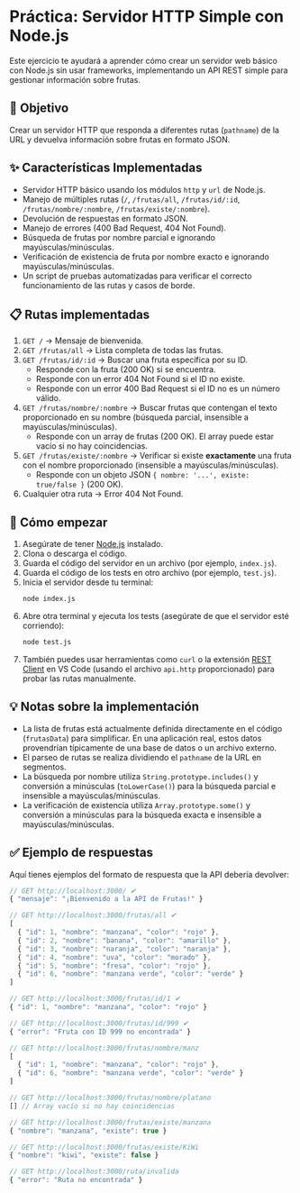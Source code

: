 # Práctica: Servidor HTTP Simple con Node.js

Este ejercicio te ayudará a aprender cómo crear un servidor web básico con Node.js sin usar frameworks, implementando un API REST simple para gestionar información sobre frutas.

## 🎯 Objetivo

Crear un servidor HTTP que responda a diferentes rutas (`pathname`) de la URL y devuelva información sobre frutas en formato JSON.

## ✨ Características Implementadas

- Servidor HTTP básico usando los módulos `http` y `url` de Node.js.
- Manejo de múltiples rutas (`/`, `/frutas/all`, `/frutas/id/:id`, `/frutas/nombre/:nombre`, `/frutas/existe/:nombre`).
- Devolución de respuestas en formato JSON.
- Manejo de errores (400 Bad Request, 404 Not Found).
- Búsqueda de frutas por nombre parcial e ignorando mayúsculas/minúsculas.
- Verificación de existencia de fruta por nombre exacto e ignorando mayúsculas/minúsculas.
- Un script de pruebas automatizadas para verificar el correcto funcionamiento de las rutas y casos de borde.

## 📋 Rutas implementadas

1.  `GET /` → Mensaje de bienvenida.
2.  `GET /frutas/all` → Lista completa de todas las frutas.
3.  `GET /frutas/id/:id` → Buscar una fruta específica por su ID.
    - Responde con la fruta (200 OK) si se encuentra.
    - Responde con un error 404 Not Found si el ID no existe.
    - Responde con un error 400 Bad Request si el ID no es un número válido.
4.  `GET /frutas/nombre/:nombre` → Buscar frutas que contengan el texto proporcionado en su nombre (búsqueda parcial, insensible a mayúsculas/minúsculas).
    - Responde con un array de frutas (200 OK). El array puede estar vacío si no hay coincidencias.
5.  `GET /frutas/existe/:nombre` → Verificar si existe **exactamente** una fruta con el nombre proporcionado (insensible a mayúsculas/minúsculas).
    - Responde con un objeto JSON `{ nombre: '...', existe: true/false }` (200 OK).
6.  Cualquier otra ruta → Error 404 Not Found.

## 🚀 Cómo empezar

1.  Asegúrate de tener [Node.js](https://nodejs.org/) instalado.
2.  Clona o descarga el código.
3.  Guarda el código del servidor en un archivo (por ejemplo, `index.js`).
4.  Guarda el código de los tests en otro archivo (por ejemplo, `test.js`).
5.  Inicia el servidor desde tu terminal:
    ```bash
    node index.js
    ```
6.  Abre otra terminal y ejecuta los tests (asegúrate de que el servidor esté corriendo):
    ```bash
    node test.js
    ```
7.  También puedes usar herramientas como `curl` o la extensión [REST Client](https://marketplace.visualstudio.com/items?itemName=humao.rest-client) en VS Code (usando el archivo `api.http` proporcionado) para probar las rutas manualmente.

## 💡 Notas sobre la implementación

- La lista de frutas está actualmente definida directamente en el código (`frutasData`) para simplificar. En una aplicación real, estos datos provendrían típicamente de una base de datos o un archivo externo.
- El parseo de rutas se realiza dividiendo el `pathname` de la URL en segmentos.
- La búsqueda por nombre utiliza `String.prototype.includes()` y conversión a minúsculas (`toLowerCase()`) para la búsqueda parcial e insensible a mayúsculas/minúsculas.
- La verificación de existencia utiliza `Array.prototype.some()` y conversión a minúsculas para la búsqueda exacta e insensible a mayúsculas/minúsculas.

## ✅ Ejemplo de respuestas

Aquí tienes ejemplos del formato de respuesta que la API debería devolver:

```javascript
// GET http://localhost:3000/ ✔
{ "mensaje": "¡Bienvenido a la API de Frutas!" }

// GET http://localhost:3000/frutas/all ✔
[
  { "id": 1, "nombre": "manzana", "color": "rojo" },
  { "id": 2, "nombre": "banana", "color": "amarillo" },
  { "id": 3, "nombre": "naranja", "color": "naranja" },
  { "id": 4, "nombre": "uva", "color": "morado" },
  { "id": 5, "nombre": "fresa", "color": "rojo" },
  { "id": 6, "nombre": "manzana verde", "color": "verde" }
]

// GET http://localhost:3000/frutas/id/1 ✔
{ "id": 1, "nombre": "manzana", "color": "rojo" }

// GET http://localhost:3000/frutas/id/999 ✔
{ "error": "Fruta con ID 999 no encontrada" }

// GET http://localhost:3000/frutas/nombre/manz
[
  { "id": 1, "nombre": "manzana", "color": "rojo" },
  { "id": 6, "nombre": "manzana verde", "color": "verde" }
]

// GET http://localhost:3000/frutas/nombre/platano
[] // Array vacío si no hay coincidencias

// GET http://localhost:3000/frutas/existe/manzana
{ "nombre": "manzana", "existe": true }

// GET http://localhost:3000/frutas/existe/KiWi
{ "nombre": "kiwi", "existe": false }

// GET http://localhost:3000/ruta/invalida
{ "error": "Ruta no encontrada" }
```
